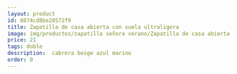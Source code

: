 ```yaml
---
layout: product
id: 8874cd8be28572f9
title: Zapatilla de casa abierta con suela ultraligera
image: img/productos/zapatilla señora verano/Zapatilla de casa abierta con suela ultraligera=21=doble= cabrera beige azul marino.webp
price: 21
tags: doble
description:  cabrera beige azul marino
order: 0
---
```

